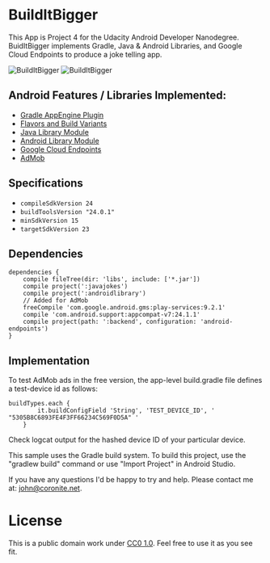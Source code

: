 # BuildItBigger
This App is Project 4 for the Udacity Android Developer Nanodegree. BuidItBigger implements Gradle, Java & Android Libraries, and Google Cloud Endpoints to produce a joke telling app.

![BuildItBigger](http://www.coronite.net/assets/img/github/project4-1.png)
![BuildItBigger](http://www.coronite.net/assets/img/github/project4-2.png)

## Android Features / Libraries Implemented:

- [Gradle AppEngine Plugin](https://github.com/GoogleCloudPlatform/gradle-appengine-plugin)
- [Flavors and Build Variants](https://developer.android.com/studio/build/build-variants.html)
- [Java Library Module](https://developer.android.com/studio/projects/index.html)
- [Android Library Module](https://developer.android.com/studio/projects/index.html)
- [Google Cloud Endpoints](https://cloud.google.com/appengine/docs/java/endpoints/calling-from-android)
- [AdMob](https://firebase.google.com/docs/admob/android/quick-start)


## Specifications
- `compileSdkVersion 24`
- `buildToolsVersion "24.0.1"`
- `minSdkVersion 15`
- `targetSdkVersion 23`

## Dependencies
```
dependencies {
    compile fileTree(dir: 'libs', include: ['*.jar'])
    compile project(':javajokes')
    compile project(':androidlibrary')
    // Added for AdMob
    freeCompile 'com.google.android.gms:play-services:9.2.1'
    compile 'com.android.support:appcompat-v7:24.1.1'
    compile project(path: ':backend', configuration: 'android-endpoints')
}
```


## Implementation

To test AdMob ads in the free version, the app-level build.gradle file defines a test-device id as follows:
```
buildTypes.each {
        it.buildConfigField 'String', 'TEST_DEVICE_ID', ' "5305B8C6893FE4F3FF66234C569F0D5A" '
    }
```

Check logcat output for the hashed device ID of your particular device.


This sample uses the Gradle build system. To build this project, use the "gradlew build" command or use "Import Project" in Android Studio.

If you have any questions I'd be happy to try and help. Please contact me at: john@coronite.net.

# License
This is a public domain work under [CC0 1.0](https://creativecommons.org/publicdomain/zero/1.0/). Feel free to use it as you see fit.
